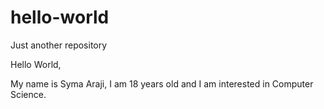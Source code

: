 # hello-world
Just another repository

Hello World,

My name is Syma Araji, I am 18 years old and I am interested in Computer Science.
